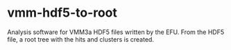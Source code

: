 # vmm-hdf5-to-root
Analysis software for VMM3a HDF5 files written by the EFU. From the HDF5 file, a root tree with the hits and clusters is created.
